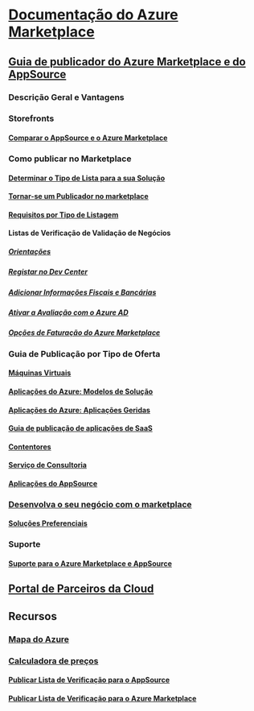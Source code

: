 # [Documentação do Azure Marketplace](index.md)  

## [Guia de publicador do Azure Marketplace e do AppSource](./marketplace-publishers-guide.md)  
### Descrição Geral e Vantagens  
### Storefronts  
#### [Comparar o AppSource e o Azure Marketplace](./comparing-appsource-azure-marketplace.md)  

### Como publicar no Marketplace  
#### [Determinar o Tipo de Lista para a sua Solução](./determine-your-listing-type.md)  
#### [Tornar-se um Publicador no marketplace](./become-publisher.md)  
#### [Requisitos por Tipo de Listagem](./listing-type-requirements.md) 
#### Listas de Verificação de Validação de Negócios  
##### [Orientações](./guidelines.md)  
##### [Registar no Dev Center](./register-dev-center.md)  
##### [Adicionar Informações Fiscais e Bancárias](./add-bank-tax-info.md)  
##### [Ativar a Avaliação com o Azure AD](./enable-trial-using-azure-ad.md)  
##### [Opções de Faturação do Azure Marketplace](./billing-options-azure-marketplace.md)  

### Guia de Publicação por Tipo de Oferta 
#### [Máquinas Virtuais](./marketplace-virtual-machines.md)
#### [Aplicações do Azure: Modelos de Solução](./marketplace-solution-templates.md)
#### [Aplicações do Azure: Aplicações Geridas](./marketplace-managed-apps.md)
#### [Guia de publicação de aplicações de SaaS](./marketplace-saas-applications-technical-publishing-guide.md) 
#### [Contentores](./marketplace-containers.md)
#### [Serviço de Consultoria](./consulting-services.md)  
#### [Aplicações do AppSource](./appsource-offer-publishing-guide.md)

### [Desenvolva o seu negócio com o marketplace](./grow-your-business-with-azure-marketplace.md)  
#### [Soluções Preferenciais](./preferred-solutions.md) 

### Suporte  
#### [Suporte para o Azure Marketplace e AppSource](./support-azure-marketplace.md)  

## [Portal de Parceiros da Cloud](./cloud-partner-portal/cloud-partner-portal-what-is-the-cloud-partner-portal.md)  

## Recursos  
### [Mapa do Azure](https://azure.microsoft.com/roadmap/)  
### [Calculadora de preços](https://azure.microsoft.com/pricing/calculator/)  


#### [Publicar Lista de Verificação para o AppSource](./publishing-checklist-appsource.md)  
#### [Publicar Lista de Verificação para o Azure Marketplace](./publishing-checklist-azure-marketplace.md)  

